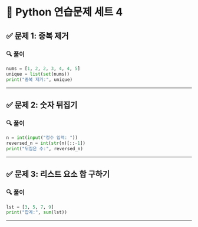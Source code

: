 # 🐍 Python 연습문제 세트 4

## ✅ 문제 1: 중복 제거
### 🔍 풀이
```python
nums = [1, 2, 2, 3, 4, 4, 5]
unique = list(set(nums))
print("중복 제거:", unique)
```

---

## ✅ 문제 2: 숫자 뒤집기
### 🔍 풀이
```python
n = int(input("정수 입력: "))
reversed_n = int(str(n)[::-1])
print("뒤집은 수:", reversed_n)
```

---

## ✅ 문제 3: 리스트 요소 합 구하기
### 🔍 풀이
```python
lst = [3, 5, 7, 9]
print("합계:", sum(lst))
```

---

